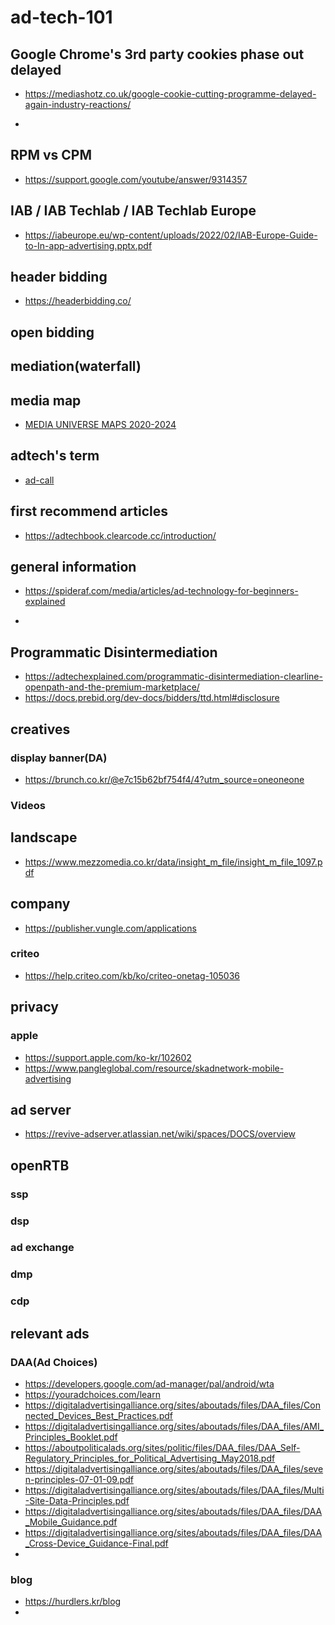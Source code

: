 # ad-tech-101
## Google Chrome's 3rd party cookies phase out delayed
* https://mediashotz.co.uk/google-cookie-cutting-programme-delayed-again-industry-reactions/

* 
## RPM vs CPM
* https://support.google.com/youtube/answer/9314357

  
## IAB / IAB Techlab / IAB Techlab Europe
* https://iabeurope.eu/wp-content/uploads/2022/02/IAB-Europe-Guide-to-In-app-advertising.pptx.pdf

  
## header bidding
* https://headerbidding.co/

  
## open bidding

## mediation(waterfall)

## media map
* [MEDIA UNIVERSE MAPS 2020-2024](https://eshap.substack.com/p/media-universe-maps-2020-2024)

## adtech's term
* [ad-call](https://theonlineadvertisingguide.com/glossary/ad-call/)

## first recommend articles
* https://adtechbook.clearcode.cc/introduction/

## general information
* https://spideraf.com/media/articles/ad-technology-for-beginners-explained

* 
## Programmatic Disintermediation
* https://adtechexplained.com/programmatic-disintermediation-clearline-openpath-and-the-premium-marketplace/
* https://docs.prebid.org/dev-docs/bidders/ttd.html#disclosure

## creatives
### display banner(DA)
* https://brunch.co.kr/@e7c15b62bf754f4/4?utm_source=oneoneone

### Videos

## landscape
* https://www.mezzomedia.co.kr/data/insight_m_file/insight_m_file_1097.pdf


## company
* https://publisher.vungle.com/applications
### criteo
* https://help.criteo.com/kb/ko/criteo-onetag-105036


## privacy
### apple
* https://support.apple.com/ko-kr/102602
* https://www.pangleglobal.com/resource/skadnetwork-mobile-advertising


## ad server
* https://revive-adserver.atlassian.net/wiki/spaces/DOCS/overview


## openRTB
### ssp
### dsp
### ad exchange
### dmp
### cdp


## relevant ads
### DAA(Ad Choices)
* https://developers.google.com/ad-manager/pal/android/wta
* https://youradchoices.com/learn
* https://digitaladvertisingalliance.org/sites/aboutads/files/DAA_files/Connected_Devices_Best_Practices.pdf
* https://digitaladvertisingalliance.org/sites/aboutads/files/DAA_files/AMI_Principles_Booklet.pdf
* https://aboutpoliticalads.org/sites/politic/files/DAA_files/DAA_Self-Regulatory_Principles_for_Political_Advertising_May2018.pdf
* https://digitaladvertisingalliance.org/sites/aboutads/files/DAA_files/seven-principles-07-01-09.pdf
* https://digitaladvertisingalliance.org/sites/aboutads/files/DAA_files/Multi-Site-Data-Principles.pdf
* https://digitaladvertisingalliance.org/sites/aboutads/files/DAA_files/DAA_Mobile_Guidance.pdf
* https://digitaladvertisingalliance.org/sites/aboutads/files/DAA_files/DAA_Cross-Device_Guidance-Final.pdf
* 
### blog
* https://hurdlers.kr/blog
* 
